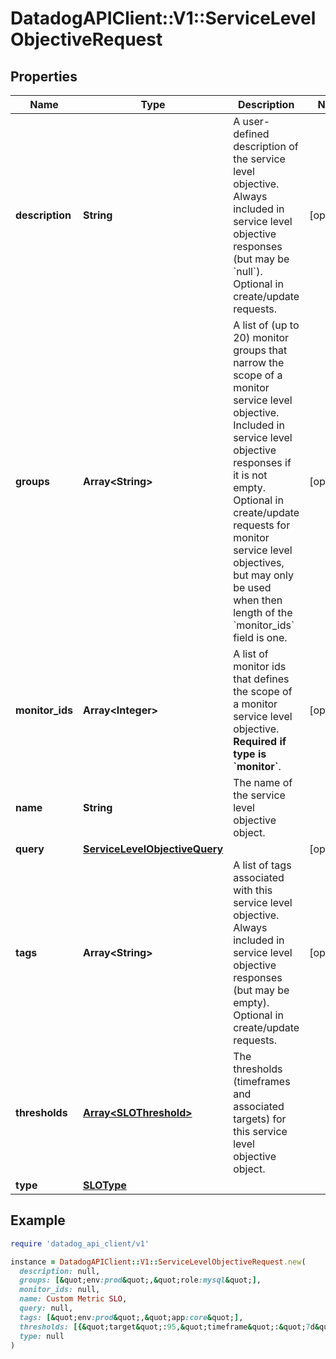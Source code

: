 # DatadogAPIClient::V1::ServiceLevelObjectiveRequest

## Properties

| Name            | Type                                                            | Description                                                                                                                                                                                                                                                                                                                   | Notes      |
| --------------- | --------------------------------------------------------------- | ----------------------------------------------------------------------------------------------------------------------------------------------------------------------------------------------------------------------------------------------------------------------------------------------------------------------------- | ---------- |
| **description** | **String**                                                      | A user-defined description of the service level objective. Always included in service level objective responses (but may be &#x60;null&#x60;). Optional in create/update requests.                                                                                                                                            | [optional] |
| **groups**      | **Array&lt;String&gt;**                                         | A list of (up to 20) monitor groups that narrow the scope of a monitor service level objective. Included in service level objective responses if it is not empty. Optional in create/update requests for monitor service level objectives, but may only be used when then length of the &#x60;monitor_ids&#x60; field is one. | [optional] |
| **monitor_ids** | **Array&lt;Integer&gt;**                                        | A list of monitor ids that defines the scope of a monitor service level objective. **Required if type is &#x60;monitor&#x60;**.                                                                                                                                                                                               | [optional] |
| **name**        | **String**                                                      | The name of the service level objective object.                                                                                                                                                                                                                                                                               |            |
| **query**       | [**ServiceLevelObjectiveQuery**](ServiceLevelObjectiveQuery.md) |                                                                                                                                                                                                                                                                                                                               | [optional] |
| **tags**        | **Array&lt;String&gt;**                                         | A list of tags associated with this service level objective. Always included in service level objective responses (but may be empty). Optional in create/update requests.                                                                                                                                                     | [optional] |
| **thresholds**  | [**Array&lt;SLOThreshold&gt;**](SLOThreshold.md)                | The thresholds (timeframes and associated targets) for this service level objective object.                                                                                                                                                                                                                                   |            |
| **type**        | [**SLOType**](SLOType.md)                                       |                                                                                                                                                                                                                                                                                                                               |            |

## Example

```ruby
require 'datadog_api_client/v1'

instance = DatadogAPIClient::V1::ServiceLevelObjectiveRequest.new(
  description: null,
  groups: [&quot;env:prod&quot;,&quot;role:mysql&quot;],
  monitor_ids: null,
  name: Custom Metric SLO,
  query: null,
  tags: [&quot;env:prod&quot;,&quot;app:core&quot;],
  thresholds: [{&quot;target&quot;:95,&quot;timeframe&quot;:&quot;7d&quot;},{&quot;target&quot;:95,&quot;timeframe&quot;:&quot;30d&quot;,&quot;warning&quot;:97}],
  type: null
)
```
